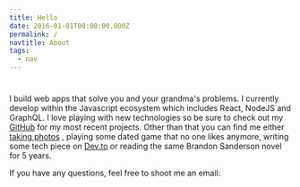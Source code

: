 ```yaml
---
title: Hello
date: 2016-01-01T00:00:00.000Z
permalink: /
navtitle: About
tags:
  - nav
---
```

# 

I build web apps that solve you and your grandma's problems. I currently develop within the Javascript ecosystem which includes React, NodeJS and GraphQL. I love playing with new technologies so be sure to check out my [GitHub](https://github.com/Beznet) for my most recent projects. Other than that you can find me either [taking photos](https://www.flickr.com/photos/141245432@N06/) , playing some dated game that no one likes anymore, writing some tech piece on [Dev.to](https://dev.to/beznet/) or reading the same Brandon Sanderson novel for 5 years. 

If you have any questions, feel free to shoot me an email:
